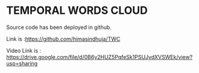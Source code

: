 # TEMPORAL WORDS CLOUD

Source code has been deployed in github. 

Link is :https://github.com/himasindhuja/TWC

Video Link is : https://drive.google.com/file/d/0B6y2HUZ5PqfeSk1PSUJydXVSWEk/view?usp=sharing

